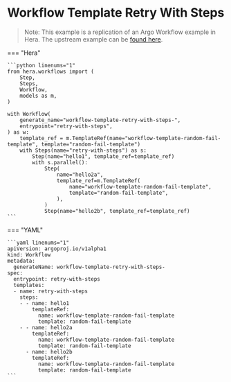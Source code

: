 # Workflow Template  Retry With Steps

> Note: This example is a replication of an Argo Workflow example in Hera. The upstream example can be [found here](https://github.com/argoproj/argo-workflows/blob/master/examples/workflow-template/retry-with-steps.yaml).




=== "Hera"

    ```python linenums="1"
    from hera.workflows import (
        Step,
        Steps,
        Workflow,
        models as m,
    )

    with Workflow(
        generate_name="workflow-template-retry-with-steps-",
        entrypoint="retry-with-steps",
    ) as w:
        template_ref = m.TemplateRef(name="workflow-template-random-fail-template", template="random-fail-template")
        with Steps(name="retry-with-steps") as s:
            Step(name="hello1", template_ref=template_ref)
            with s.parallel():
                Step(
                    name="hello2a",
                    template_ref=m.TemplateRef(
                        name="workflow-template-random-fail-template",
                        template="random-fail-template",
                    ),
                )
                Step(name="hello2b", template_ref=template_ref)
    ```

=== "YAML"

    ```yaml linenums="1"
    apiVersion: argoproj.io/v1alpha1
    kind: Workflow
    metadata:
      generateName: workflow-template-retry-with-steps-
    spec:
      entrypoint: retry-with-steps
      templates:
      - name: retry-with-steps
        steps:
        - - name: hello1
            templateRef:
              name: workflow-template-random-fail-template
              template: random-fail-template
        - - name: hello2a
            templateRef:
              name: workflow-template-random-fail-template
              template: random-fail-template
          - name: hello2b
            templateRef:
              name: workflow-template-random-fail-template
              template: random-fail-template
    ```

